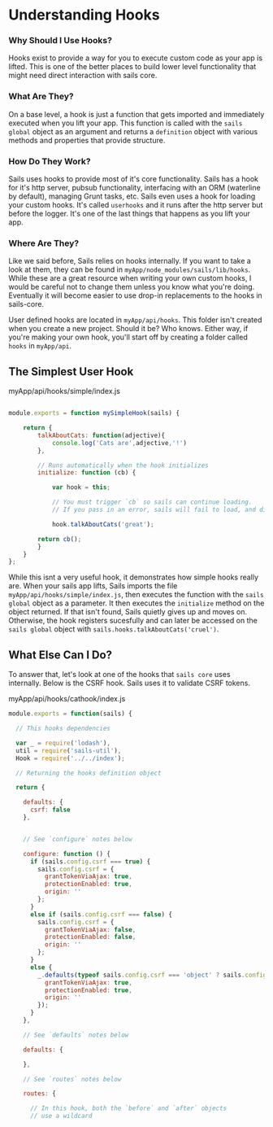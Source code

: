 # Understanding Hooks
### Why Should I Use Hooks? 
Hooks exist to provide a way for you to execute custom code as your app is lifted.  This is one of the better places to build lower level functionality that might need direct interaction with sails core. 

### What Are They?
On a base level, a hook is just a function that gets imported and immediately executed when you lift your app.  This function is called with the `sails global` object as an argument and returns a `definition` object with various methods and properties that provide structure.

### How Do They Work?
Sails uses hooks to provide most of it's core functionality.  Sails has a hook for it's http server, pubsub functionality, interfacing with an ORM (waterline by default), managing Grunt tasks, etc.  Sails even uses a hook for loading your custom hooks.  It's called `userhooks` and it runs after the http server but before the logger.  It's one of the last things that happens as you lift your app.

### Where Are They?
Like we said before, Sails relies on hooks internally.  If you want to take a look at them, they can be found in `myApp/node_modules/sails/lib/hooks`.  While these are a great resource when writing your own custom hooks, I would be careful not to change them unless you know what you're doing.  Eventually it will become easier to use drop-in replacements to the hooks in sails-core.

User defined hooks are located in `myApp/api/hooks`.  This folder isn't created when you create a new project.  Should it be?  Who knows.  Either way, if you're making your own hook, you'll start off by creating a folder called `hooks` in `myApp/api`.


## The Simplest User Hook

myApp/api/hooks/simple/index.js

```javascript

module.exports = function mySimpleHook(sails) {

    return {
        talkAboutCats: function(adjective){
            console.log('Cats are',adjective,'!')
        },

        // Runs automatically when the hook initializes
        initialize: function (cb) {

            var hook = this;

            // You must trigger `cb` so sails can continue loading.
            // If you pass in an error, sails will fail to load, and display your error on the console.

            hook.talkAboutCats('great');

        return cb();
        }
    }
};


```

While this isnt a very useful hook, it demonstrates how simple hooks really are.  When your sails app lifts, Sails imports the file `myApp/api/hooks/simple/index.js`, then executes the function with the `sails global` object as a parameter.  It then executes the `initialize` method on the object returned.  If that isn't found, Sails quietly gives up and moves on.   Otherwise, the hook registers sucesfully and can later be accessed on the `sails global` object with `sails.hooks.talkAboutCats('cruel')`. 



## What Else Can I Do?

To answer that, let's look at one of the hooks that `sails core` uses internally.  Below is the CSRF hook.  Sails uses it to validate CSRF tokens.

myApp/api/hooks/cathook/index.js

```javascript
module.exports = function(sails) {

  // This hooks dependencies

  var _ = require('lodash'),
  util = require('sails-util'),
  Hook = require('../../index');

  // Returning the hooks definition object

  return {

    defaults: {
      csrf: false
    },


    // See `configure` notes below

    configure: function () {
      if (sails.config.csrf === true) {
        sails.config.csrf = {
          grantTokenViaAjax: true,
          protectionEnabled: true,
          origin: ''
        };
      }
      else if (sails.config.csrf === false) {
        sails.config.csrf = {
          grantTokenViaAjax: false,
          protectionEnabled: false,
          origin: ''
        };
      }
      else {
        _.defaults(typeof sails.config.csrf === 'object' ? sails.config.csrf : {}, {
          grantTokenViaAjax: true,
          protectionEnabled: true,
          origin: ''
        });
      }
    },

    // See `defaults` notes below

    defaults: {

    },

    // See `routes` notes below

    routes: {

      // In this hook, both the `before` and `after` objects
      // use a wildcard 